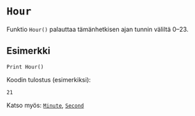 `Hour`
==========

Funktio `Hour()` palauttaa tämänhetkisen ajan tunnin väliltä 0–23.

Esimerkki
----------

    Print Hour()
    
Koodin tulostus (esimerkiksi):

    21
    
Katso myös: [`Minute`](manual:minute), [`Second`](manual:second)